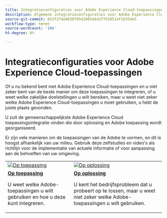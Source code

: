 ```yaml
---
title: Integratieconfiguraties voor Adobe Experience Cloud-toepassingen
description: Algemene integratieconfiguraties voor Adobe Experience Cloud-toepassingen.
source-git-commit: 653f274e9838f95d1003d442ff63053af2b35de5
workflow-type: tm+mt
source-wordcount: '166'
ht-degree: 0%

---
```



# Integratieconfiguraties voor Adobe Experience Cloud-toepassingen

Of u nu bekend bent met Adobe Experience Cloud-toepassingen en u niet zeker bent van de beste manier om deze toepassingen te integreren, of u weet welke zakelijke doelstellingen u wilt bereiken, maar u weet niet zeker welke Adobe Experience Cloud-toepassingen u moet gebruiken, u hebt de juiste plaats gevonden.

U zult de gemeenschappelijkste Adobe Experience Cloud toepassingsintegratie vinden die door oplossing en Adobe toepassing wordt georganiseerd.

Er zijn vele manieren om de toepassingen van de Adobe te vormen, en dit is hoogst afhankelijk van uw milieu.  Gebruik deze zelfstudies en video&#39;s als richtlijn voor de implementatie van actuele informatie of voor aanpassing aan de behoeften van uw omgeving.

<table>
<tr>
   <td>
      <a  href="./integrations-between-applications/overview.md"><img alt="Op toepassing" src="https://cdn.experienceleague.adobe.com/thumb/by-product.png"/></a>
   </td>
   <td>
      <a  href="./solution-categories/overview.md"><img alt="Op oplossing" src="https://cdn.experienceleague.adobe.com/thumb/by-solution.png"/></a>
   </td>  
</tr>
<tr>
   <td>
      <div><strong><a href="./integrations-between-applications/overview.md">Op toepassing</a></strong></div>
      <p>
        U weet welke Adobe-toepassingen u wilt gebruiken en hoe u deze kunt integreren.
      </p>
   </td>
   <td>
      <div><strong><a href="./solution-categories/overview.md">Op oplossing</a></strong></div>
      <p>
        U kent het bedrijfsprobleem dat u probeert op te lossen, maar u weet niet zeker welke Adobe-toepassingen u wilt gebruiken.
      </p>
   </td>  
</tr>   
</table>
